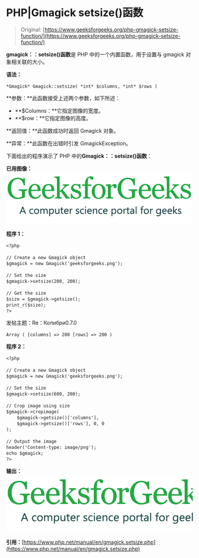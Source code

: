 # PHP|Gmagick setsize()函数

> Original: [https://www.geeksforgeeks.org/php-gmagick-setsize-function/](https://www.geeksforgeeks.org/php-gmagick-setsize-function/)

**gmagick：：setsize()函数**是 PHP 中的一个内置函数，用于设置与 gmagick 对象相关联的大小。

**语法：**

```
*Gmagick* Gmagick::setsize( *int* $columns, *int* $rows )
```

**参数：**此函数接受上述两个参数，如下所述：

*   **$Columns：**它指定图像的宽度。
*   **$row：**它指定图像的高度。

**返回值：**此函数成功时返回 Gmagick 对象。

**异常：**此函数在出错时引发 GmagickException。

下面给出的程序演示了 PHP 中的**Gmagick：：setsize()函数**：

**已用图像：**
![](img/07c99ec29e7a50fc3ea91a9d4a8d2f31.png)

**程序 1：**

```
<?php

// Create a new Gmagick object
$gmagick = new Gmagick('geeksforgeeks.png');

// Set the size
$gmagick->setsize(200, 200);

// Get the size
$size = $gmagick->getsize();
print_r($size);
?>
```

发帖主题：Re：Колибри0.7.0

```
Array ( [columns] => 200 [rows] => 200 )
```

**程序 2：**

```
<?php

// Create a new Gmagick object
$gmagick = new Gmagick('geeksforgeeks.png');

// Set the size
$gmagick->setsize(600, 200);

// Crop image using size
$gmagick->cropimage(
    $gmagick->getsize()['columns'],
    $gmagick->getsize()['rows'], 0, 0
);

// Output the image  
header('Content-type: image/png');  
echo $gmagick;  
?>
```

**输出：**
![](img/73d7cf05dd254093c13c9d122ee6dae4.png)

**引用：**[https://www.php.net/manual/en/gmagick.setsize.php](https://www.php.net/manual/en/gmagick.setsize.php)